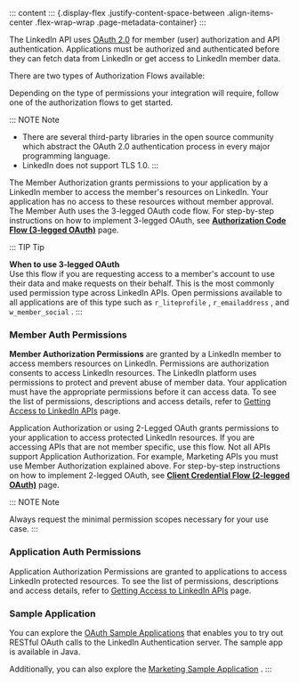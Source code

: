 ::: content
::: {.display-flex .justify-content-space-between .align-items-center .flex-wrap-wrap .page-metadata-container}
:::

The LinkedIn API uses [OAuth 2.0](http://oauth.net/2/) for member (user)
authorization and API authentication. Applications must be authorized
and authenticated before they can fetch data from LinkedIn or get access
to LinkedIn member data.

There are two types of Authorization Flows available:

Depending on the type of permissions your integration will require,
follow one of the authorization flows to get started.

::: NOTE
Note

-   There are several third-party libraries in the open source community
    which abstract the OAuth 2.0 authentication process in every major
    programming language.
-   LinkedIn does not support TLS 1.0.
:::

The Member Authorization grants permissions to your application by a
LinkedIn member to access the member's resources on LinkedIn. Your
application has no access to these resources without member approval.
The Member Auth uses the 3-legged OAuth code flow. For step-by-step
instructions on how to implement 3-legged OAuth, see [**Authorization
Code Flow (3-legged OAuth)**](authorization-code-flow) page.

::: TIP
Tip

**When to use 3-legged OAuth**\
Use this flow if you are requesting access to a member\'s account to use
their data and make requests on their behalf. This is the most commonly
used permission type across LinkedIn APIs. Open permissions available to
all applications are of this type such as ` r_liteprofile ` ,
` r_emailaddress ` , and ` w_member_social ` .
:::

### Member Auth Permissions

**Member Authorization Permissions** are granted by a LinkedIn member to
access members resources on LinkedIn. Permissions are authorization
consents to access LinkedIn resources. The LinkedIn platform uses
permissions to protect and prevent abuse of member data. Your
application must have the appropriate permissions before it can access
data. To see the list of permissions, descriptions and access details,
refer to [Getting Access to LinkedIn APIs](getting-access) page.

Application Authorization or using 2-Legged OAuth grants permissions to
your application to access protected LinkedIn resources. If you are
accessing APIs that are not member specific, use this flow. Not all APIs
support Application Authorization. For example, Marketing APIs you must
use Member Authorization explained above. For step-by-step instructions
on how to implement 2-legged OAuth, see [**Client Credential Flow
(2-legged OAuth)**](client-credentials-flow?context=linkedin/context)
page.

::: NOTE
Note

Always request the minimal permission scopes necessary for your use
case.
:::

### Application Auth Permissions

Application Authorization Permissions are granted to applications to
access LinkedIn protected resources. To see the list of permissions,
descriptions and access details, refer to [Getting Access to LinkedIn
APIs](getting-access) page.

### Sample Application

You can explore the [OAuth Sample Applications](sample-applications)
that enables you to try out RESTful OAuth calls to the LinkedIn
Authentication server. The sample app is available in Java.

Additionally, you can also explore the [Marketing Sample
Application](../../marketing/sample-apps-lms) .
:::
